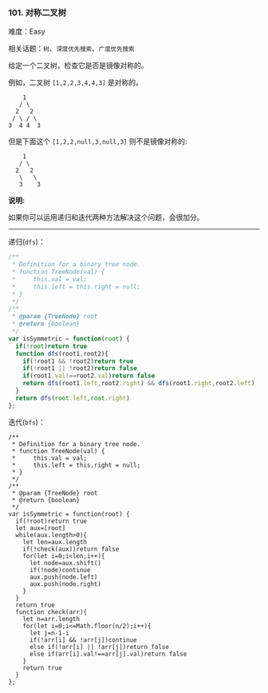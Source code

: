### 101. 对称二叉树

难度：Easy

相关话题：`树`、`深度优先搜索`、`广度优先搜索`

给定一个二叉树，检查它是否是镜像对称的。



例如，二叉树 `[1,2,2,3,4,4,3]`  是对称的。



```
    1
   / \
  2   2
 / \ / \
3  4 4  3
```


但是下面这个 `[1,2,2,null,3,null,3]`  则不是镜像对称的:



```
    1
   / \
  2   2
   \   \
   3    3
```


**说明:** 



如果你可以运用递归和迭代两种方法解决这个问题，会很加分。




-----

递归(`dfs`)：

```js
/**
 * Definition for a binary tree node.
 * function TreeNode(val) {
 *     this.val = val;
 *     this.left = this.right = null;
 * }
 */
/**
 * @param {TreeNode} root
 * @return {boolean}
 */
var isSymmetric = function(root) {
  if(!root)return true
  function dfs(root1,root2){
    if(!root1 && !root2)return true
    if(!root1 || !root2)return false
    if(root1.val!==root2.val)return false
    return dfs(root1.left,root2.right) && dfs(root1.right,root2.left)
  }  
  return dfs(root.left,root.right)
};
```

迭代(`bfs`)：

```
/**
 * Definition for a binary tree node.
 * function TreeNode(val) {
 *     this.val = val;
 *     this.left = this.right = null;
 * }
 */
/**
 * @param {TreeNode} root
 * @return {boolean}
 */
var isSymmetric = function(root) {
  if(!root)return true
  let aux=[root]
  while(aux.length>0){
    let len=aux.length
    if(!check(aux))return false
    for(let i=0;i<len;i++){
      let node=aux.shift()
      if(!node)continue
      aux.push(node.left)
      aux.push(node.right)
    }
  }
  return true
  function check(arr){
    let n=arr.length
    for(let i=0;i<=Math.floor(n/2);i++){
      let j=n-1-i
      if(!arr[i] && !arr[j])continue
      else if(!arr[i] || !arr[j])return false
      else if(arr[i].val!==arr[j].val)return false
    }
    return true
  }
};
```

